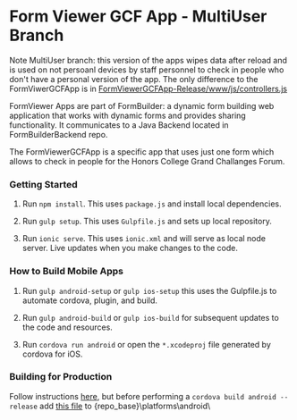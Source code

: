 Form Viewer GCF App - MultiUser Branch
===========

Note MultiUser branch: this version of the apps wipes data after reload and is used on not persoanl devices by staff personnel to check in people who don't have a personal version of the app. The only difference to the FormViwerGCFApp is in [FormViewerGCFApp-Release/www/js/controllers.js](FormViewerGCFApp/www/js/controllers.js)

FormViewer Apps are part of FormBuilder: a dynamic form building web application that works with dynamic forms and provides sharing functionality. It communicates to a Java Backend located in FormBuilderBackend repo.

The FormViewerGCFApp is a specific app that uses just one form which allows to check in people for the Honors College Grand Challanges Forum.

### Getting Started
1. Run `npm install`. This uses `package.js` and install local dependencies.

1. Run `gulp setup`. This uses `Gulpfile.js` and sets up local repository.

2. Run `ionic serve`. This uses `ionic.xml` and will serve as local node server. Live updates when you make changes to the code.

### How to Build Mobile Apps
1. Run `gulp android-setup` or `gulp ios-setup` this uses the Gulpfile.js to automate cordova, plugin, and build.

2. Run `gulp android-build` or `gulp ios-build` for subsequent updates to the code and resources.

3. Run `cordova run android` or  open the `*.xcodeproj` file generated by cordova for iOS.

### Building for Production
Follow instructions [here](https://github.com/DataAnalyticsinStudentHands/DASH-Documentation/blob/master/Code%20Development/Frontend/How-to-Build-Mobile-Applications-for-Production.md), but before performing a `cordova build android --release` add [this file](https://gist.github.com/CarlSteven/3ec93b27003c3859c118) to {repo_base}\platforms\android\
